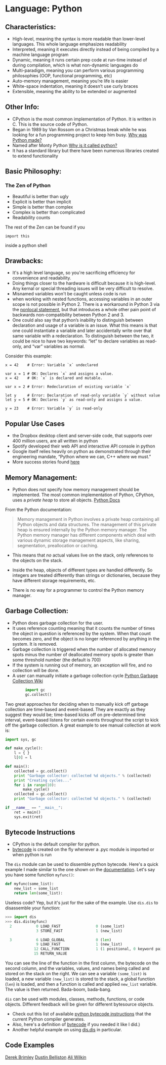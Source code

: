 # Language: Python

## Characteristics:

- High-level, meaning the syntax is more readable than lower-level languages. This whole language emphasizes readability
- Interpreted, meaning it executes directly instead of being compiled by a machine language program
- Dynamic, meaning it runs certain prep code at run-time instead of during compilation, which is what non-dynamic languages do
- Multi-paradigm, meaning you can perform various programming philosophies (OOP, functional programming, etc)
- Auto-memory management, meaning you’re life is easier
- White-space indentation, meaning it doesn’t use curly braces
- Extensible, meaning the ability to be extended or augmented

## Other Info:

- CPython is the most common implementation of Python. It is written in C. This is the source code of Python.
- Began in 1989 by Van Rossom on a Christmas break while he was looking for a fun programming project to keep him busy. [Why was Python made?](https://docs.python.org/3/faq/general.html#why-was-python-created-in-the-first-place)
- Named after Monty Python [Why is it called python?](https://docs.python.org/3/faq/general.html#why-is-it-called-python)
- It has a standard library but there have been numerous libraries created to extend functionality

## Basic Philosophy:

### The Zen of Python

- Beautiful is better than ugly
- Explicit is better than implicit
- Simple is better than complex
- Complex is better than complicated
- Readability counts

The rest of the Zen can be found if you

```
import this
```
inside a python shell

## Drawbacks:
- It's a high level language, so you're sacrificing efficiency for convenience and readability.
- Doing things closer to the hardware is difficult because it is high-level.  Any kernal or special threading issues will be very difficult to resolve.
- Misnamed variables won't be caught unless code is run
- when working with nested functions, accessing variables in an outer scope is not possible in Python 2. There is a workaround in Python 3 via the [nonlocal statement](https://docs.python.org/3/reference/simple_stmts.html#the-nonlocal-statement), but that introduces a whole other pain point of backwards non-compatibility between Python 2 and 3.
- One could also say that python’s inability to distinguish between declaration and usage of a variable is an issue. What this means is that one could instantiate a variable and later accidentally write over that same variable with a redeclaration. To distinguish between the two, it could be nice to have two keywords: “let” to declare variables as read-only, and “var” variables as normal.

Consider this example:
```
x = 42    # Error: Variable `x` undeclared

var x = 1 # OK: Declares `x` and assigns a value.
x = 42    # OK: `x` is declared and mutable.

var x = 2 # Error: Redeclaration of existing variable `x`

let y     # Error: Declaration of read-only variable `y` without value
let y = 5 # OK: Declares `y` as read-only and assigns a value.

y = 23    # Error: Variable `y` is read-only
```

## Popular Use Cases
- the Dropbox desktop client and server-side code, that supports over 400 million users, are all written in python
- Spotify developed their web API and interactive API console in python
- Google itself relies heavily on python as demonstrated through their engineering mandate, “Python where we can, C++ where we must.”
- More success stories found [here](https://www.python.org/about/success/)

## Memory Management:
- Python does not specify how memory management should be implemented. The most common implementation of Python, CPython, uses a *private heap* to store all objects. [Python Docs](https://docs.python.org/3/c-api/memory.html)

From the Python documentation:

>Memory management in Python involves a private heap containing
>all Python objects and data structures. The management of this
>private heap is ensured internally by the Python memory manager.
>The Python memory manager has different components which deal with
>various dynamic storage management aspects, like sharing,
>segmentation, preallocation or caching.

- This means that *no* actual values live on the stack, only references to the objects on the stack.

- Inside the heap, objects of different types are handled differently. So integers are treated differently than strings or dictionaries, because they have different storage requirements, etc.

- There is no way for a programmer to control the Python memory manager.

## Garbage Collection:
- Python does garbage collection for the user.
- It uses reference counting meaning that it counts the number of times the object in question is referenced by the system.  When that count becomes zero, and the object is no longer referenced by anything in the system.  It is removed.
- Garbage collection is triggered when the number of allocated memory spots minus the number of deallocated memory spots is greater than some threshold number (the default is 700)
- If the system is running out of memory, an exception will fire, and no collection will be done.
- A user can manually initiate a garbage collection cycle [Python Garbage Collection Wiki](http://www.digi.com/wiki/developer/index.php/Python_Garbage_Collection)
```python
         import gc
         gc.collect()
```

Two great approaches for deciding when to manually kick off garbage collection are time-based and event-based. They are exactly as they suggest they would be; time-based kicks off on pre-determined time interval, event-based listens for certain events throughout the script to kick off the garbage collection. A great example to see manual collection at work is:

```python
import sys, gc

def make_cycle():
    l = { }
    l[0] = l

def main():
    collected = gc.collect()
    print "Garbage collector: collected %d objects." % (collected)
    print "Creating cycles..."
    for i in range(10):
        make_cycle()
    collected = gc.collect()
    print "Garbage collector: collected %d objects." % (collected)

if __name__ == "__main__":
    ret = main()
    sys.exit(ret)
```

## Bytecode Instructions

- CPython is the default compiler for python. 
- [bytecode](https://docs.python.org/2/glossary.html#term-bytecode) is created on the fly whenever a .pyc module is imported or when python is run

The `dis` module can be used to dissemble python bytecode. Here's a quick example I made similar to the one shown on the [documentation](https://docs.python.org/2/library/dis.html). Let's say you have some function `myfunc()`:

```python
def myfunc(some_list):
    new_list = some_list
    return len(some_list):
```

Useless code? Yep, but it's just for the sake of the example. 
Use `dis.dis` to disassemble your function:

```python
>>> import dis
>>> dis.dis(myfunc)
  2           0 LOAD_FAST                0 (some_list)
              3 STORE_FAST               1 (new_list)

  3           6 LOAD_GLOBAL              0 (len)
              9 LOAD_FAST                1 (new_list)
             12 CALL_FUNCTION            1 (1 positional, 0 keyword pair)
             15 RETURN_VALUE
```

You can see the line of the function in the first column, the bytecode on the second column, and the variables, values, and names being called and stored on the stack on the right. We can see a variable `(some_list)` is loaded, a new variable `(new_list)` is stored to the stack, a global function (`len`) is loaded, and then a function is called and applied `new_list` variable. The value is then returned. Bada-boom, bada-bang. 

`dis` can be used with modules, classes, methods, functions, or code objects. Different feedback will be given for different bytesource objects.


- Check out this list of available [python bytecode instructions](https://docs.python.org/2.4/lib/bytecodes.html) that the current Python compiler generates. 
- Also, here's a definition of [bytecode](http://whatis.techtarget.com/definition/bytecode) if you needed it like I did.)
- Another helpful example on using [dis.dis](http://akaptur.com/blog/2013/08/14/python-bytecode-fun-with-dis/) in particular.

## Code Examples

[Derek Brimley](derek_brimley_python_cyl.md)
[Dustin Belliston](dustin_belliston_python_cyl.md)
[Ali Wilkin](Ali)
